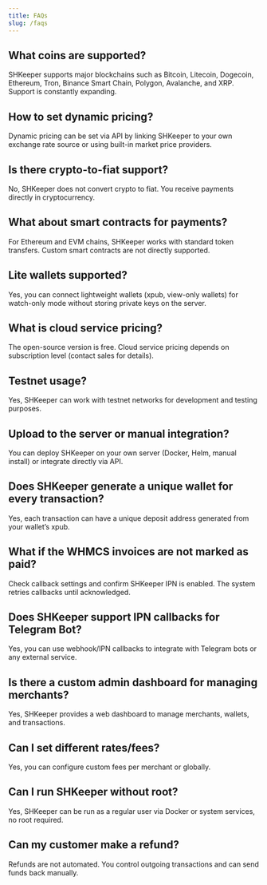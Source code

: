 ```yaml
---
title: FAQs
slug: /faqs
---
```


## What coins are supported?
SHKeeper supports major blockchains such as Bitcoin, Litecoin, Dogecoin, Ethereum, Tron, Binance Smart Chain, Polygon, Avalanche, and XRP. Support is constantly expanding.

## How to set dynamic pricing?
Dynamic pricing can be set via API by linking SHKeeper to your own exchange rate source or using built-in market price providers.

## Is there crypto-to-fiat support?
No, SHKeeper does not convert crypto to fiat. You receive payments directly in cryptocurrency.

## What about smart contracts for payments?
For Ethereum and EVM chains, SHKeeper works with standard token transfers. Custom smart contracts are not directly supported.

## Lite wallets supported?
Yes, you can connect lightweight wallets (xpub, view-only wallets) for watch-only mode without storing private keys on the server.

## What is cloud service pricing?
The open-source version is free. Cloud service pricing depends on subscription level (contact sales for details).

## Testnet usage?
Yes, SHKeeper can work with testnet networks for development and testing purposes.

## Upload to the server or manual integration?
You can deploy SHKeeper on your own server (Docker, Helm, manual install) or integrate directly via API.

## Does SHKeeper generate a unique wallet for every transaction?
Yes, each transaction can have a unique deposit address generated from your wallet’s xpub.

## What if the WHMCS invoices are not marked as paid?
Check callback settings and confirm SHKeeper IPN is enabled. The system retries callbacks until acknowledged.

## Does SHKeeper support IPN callbacks for Telegram Bot?
Yes, you can use webhook/IPN callbacks to integrate with Telegram bots or any external service.

## Is there a custom admin dashboard for managing merchants?
Yes, SHKeeper provides a web dashboard to manage merchants, wallets, and transactions.

## Can I set different rates/fees?
Yes, you can configure custom fees per merchant or globally.

## Can I run SHKeeper without root?
Yes, SHKeeper can be run as a regular user via Docker or system services, no root required.

## Can my customer make a refund?
Refunds are not automated. You control outgoing transactions and can send funds back manually.